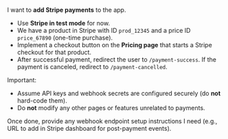 I want to **add Stripe payments** to the app.

- Use **Stripe in test mode** for now.
- We have a product in Stripe with ID `prod_12345` and a price ID `price_67890` (one-time purchase).
- Implement a checkout button on the **Pricing page** that starts a Stripe checkout for that product.
- After successful payment, redirect the user to `/payment-success`. If the payment is canceled, redirect to `/payment-cancelled`.

Important:

- Assume API keys and webhook secrets are configured securely (do **not** hard-code them).
- Do **not** modify any other pages or features unrelated to payments.

Once done, provide any webhook endpoint setup instructions I need (e.g., URL to add in Stripe dashboard for post-payment events).
